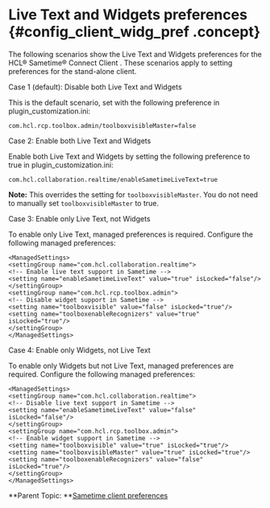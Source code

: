 # Live Text and Widgets preferences {#config_client_widg_pref .concept}

The following scenarios show the Live Text and Widgets preferences for the HCL® Sametime® Connect Client . These scenarios apply to setting preferences for the stand-alone client.

Case 1 \(default\): Disable both Live Text and Widgets

This is the default scenario, set with the following preference in plugin\_customization.ini:

`com.hcl.rcp.toolbox.admin/toolboxvisibleMaster=false`

Case 2: Enable both Live Text and Widgets

Enable both Live Text and Widgets by setting the following preference to true in plugin\_customization.ini:

`com.hcl.collaboration.realtime/enableSametimeLiveText=true`

**Note:** This overrides the setting for `toolboxvisibleMaster`. You do not need to manually set `toolboxvisibleMaster` to true.

Case 3: Enable only Live Text, not Widgets

To enable only Live Text, managed preferences is required. Configure the following managed preferences:

```
<ManagedSettings>
<settingGroup name="com.hcl.collaboration.realtime">
<!-- Enable live text support in Sametime -->
<setting name="enableSametimeLiveText" value="true" isLocked="false"/>
</settingGroup>
<settingGroup name="com.hcl.rcp.toolbox.admin">
<!-- Disable widget support in Sametime -->
<setting name="toolboxvisible" value="false" isLocked="true"/>
<setting name="toolboxenableRecognizers" value="true" isLocked="true"/>
</settingGroup>
</ManagedSettings>
```

Case 4: Enable only Widgets, not Live Text

To enable only Widgets but not Live Text, managed preferences are required. Configure the following managed preferences:

```
<ManagedSettings>
<settingGroup name="com.hcl.collaboration.realtime">
<!-- Disable live text support in Sametime -->
<setting name="enableSametimeLiveText" value="false" isLocked="false"/>
</settingGroup>
<settingGroup name="com.hcl.rcp.toolbox.admin">
<!-- Enable widget support in Sametime -->
<setting name="toolboxvisible" value="true" isLocked="true"/>
<setting name="toolboxvisibleMaster" value="true" isLocked="true"/>
<setting name="toolboxenableRecognizers" value="false" isLocked="true"/>
</settingGroup>
</ManagedSettings>
```

**Parent Topic: **[Sametime client preferences](config_client_pref_tables.md)

